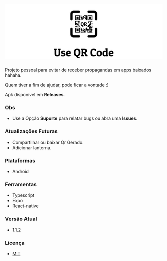 # ![Use QR Code!](/docs/use-qr-code.png "Use QR Code") 

Projeto pessoal para evitar de receber propagandas em apps baixados hahaha.

Quem tiver a fim de ajudar, pode ficar a vontade :)

Apk disponível em **Releases**.

### Obs
- Use a Opção **Suporte** para relatar bugs ou abra uma **Issues**.

### Atualizações Futuras
- Compartilhar ou baixar Qr Gerado.
- Adicionar lanterna.

### Plataformas
- Android

### Ferramentas
- Typescript
- Expo
- React-native

### Versão Atual
- 1.1.2

### Licença
- [MIT](/docs/LICENÇA)
